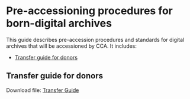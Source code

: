 # Pre-accessioning procedures for born-digital archives

This guide describes pre-accession procedures and standards for digital archives that will be accessioned by CCA.  It includes:  

* [Transfer guide for donors](#transferguide)  

<a name="transferguide"></a>  
## Transfer guide for donors  

Download file: [Transfer Guide]( cca-digitalprocessingmanual/guides/ccaDonorTransferGuide.docx )
